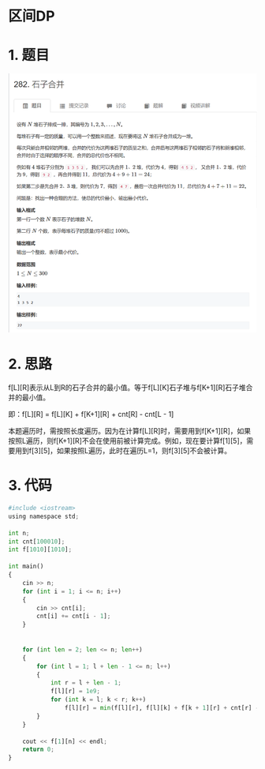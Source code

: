 # 区间DP

# 1. 题目

![](image/image__va9TGnMr7.png)

# 2. 思路

f\[L]\[R]表示从L到R的石子合并的最小值。等于f\[L]\[K]石子堆与f\[K+1]\[R]石子堆合并的最小值。

即：f\[L]\[R] = f\[L]\[K] + f\[K+1]\[R] + cnt\[R] - cnt\[L - 1]

本题遍历时，需按照长度遍历。因为在计算f\[L]\[R]时，需要用到f\[K+1]\[R]，如果按照L遍历，则f\[K+1]\[R]不会在使用前被计算完成。例如，现在要计算f\[1]\[5]，需要用到f\[3]\[5]，如果按照L遍历，此时在遍历L=1，则f\[3]\[5]不会被计算。

# 3. 代码

```python
#include <iostream>
using namespace std;

int n;
int cnt[100010];
int f[1010][1010];

int main()
{
    cin >> n;
    for (int i = 1; i <= n; i++)
    {
        cin >> cnt[i];
        cnt[i] += cnt[i - 1];
    }
       

    for (int len = 2; len <= n; len++)
    {
        for (int l = 1; l + len - 1 <= n; l++)
        {
            int r = l + len - 1;
            f[l][r] = 1e9;
            for (int k = l; k < r; k++)
                f[l][r] = min(f[l][r], f[l][k] + f[k + 1][r] + cnt[r] - cnt[l - 1]);
        }
    }

    cout << f[1][n] << endl;
    return 0;
}
```
